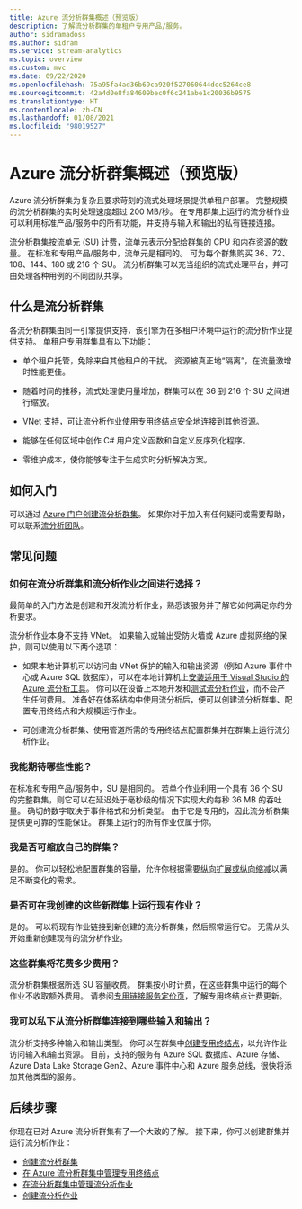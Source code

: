 ```yaml
---
title: Azure 流分析群集概述（预览版）
description: 了解流分析群集的单租户专用产品/服务。
author: sidramadoss
ms.author: sidram
ms.service: stream-analytics
ms.topic: overview
ms.custom: mvc
ms.date: 09/22/2020
ms.openlocfilehash: 75a95fa4ad36b69ca920f527060644dcc5264ce8
ms.sourcegitcommit: 42a4d0e8fa84609bec0f6c241abe1c20036b9575
ms.translationtype: HT
ms.contentlocale: zh-CN
ms.lasthandoff: 01/08/2021
ms.locfileid: "98019527"
---
```

# <a name="overview-of-azure-stream-analytics-cluster-preview"></a>Azure 流分析群集概述（预览版）

Azure 流分析群集为复杂且要求苛刻的流式处理场景提供单租户部署。 完整规模的流分析群集的实时处理速度超过 200 MB/秒。 在专用群集上运行的流分析作业可以利用标准产品/服务中的所有功能，并支持与输入和输出的私有链接连接。

流分析群集按流单元 (SU) 计费，流单元表示分配给群集的 CPU 和内存资源的数量。 在标准和专用产品/服务中，流单元是相同的。 可为每个群集购买 36、72、108、144、180 或 216 个 SU。 流分析群集可以充当组织的流式处理平台，并可由处理各种用例的不同团队共享。

## <a name="what-are-stream-analytics-clusters"></a>什么是流分析群集

各流分析群集由同一引擎提供支持，该引擎为在多租户环境中运行的流分析作业提供支持。 单租户专用群集具有以下功能：

* 单个租户托管，免除来自其他租户的干扰。 资源被真正地“隔离”，在流量激增时性能更佳。

* 随着时间的推移，流式处理使用量增加，群集可以在 36 到 216 个 SU 之间进行缩放。

* VNet 支持，可让流分析作业使用专用终结点安全地连接到其他资源。

* 能够在任何区域中创作 C# 用户定义函数和自定义反序列化程序。

* 零维护成本，使你能够专注于生成实时分析解决方案。

## <a name="how-to-get-started"></a>如何入门

可以通过 [Azure 门户](https://aka.ms/asaclustercreateportal)[创建流分析群集](create-cluster.md)。 如果你对于加入有任何疑问或需要帮助，可以联系[流分析团队](mailto:askasa@microsoft.com)。

## <a name="frequently-asked-questions"></a>常见问题

### <a name="how-do-i-choose-between-a-stream-analytics-cluster-and-a-stream-analytics-job"></a>如何在流分析群集和流分析作业之间进行选择？

最简单的入门方法是创建和开发流分析作业，熟悉该服务并了解它如何满足你的分析要求。

流分析作业本身不支持 VNet。 如果输入或输出受防火墙或 Azure 虚拟网络的保护，则可以使用以下两个选项：

* 如果本地计算机可以访问由 VNet 保护的输入和输出资源（例如 Azure 事件中心或 Azure SQL 数据库），可以在本地计算机上[安装适用于 Visual Studio 的 Azure 流分析工具](stream-analytics-tools-for-visual-studio-install.md)。 你可以在设备上本地开发和[测试流分析作业](stream-analytics-live-data-local-testing.md)，而不会产生任何费用。 准备好在体系结构中使用流分析后，便可以创建流分析群集、配置专用终结点和大规模运行作业。

* 可创建流分析群集、使用管道所需的专用终结点配置群集并在群集上运行流分析作业。

### <a name="what-performance-can-i-expect"></a>我能期待哪些性能？

在标准和专用产品/服务中，SU 是相同的。 若单个作业利用一个具有 36 个 SU 的完整群集，则它可以在延迟处于毫秒级的情况下实现大约每秒 36 MB 的吞吐量。 确切的数字取决于事件格式和分析类型。 由于它是专用的，因此流分析群集提供更可靠的性能保证。 群集上运行的所有作业仅属于你。

### <a name="can-i-scale-my-cluster"></a>我是否可缩放自己的群集？

是的。 你可以轻松地配置群集的容量，允许你根据需要[纵向扩展或纵向缩减](scale-cluster.md)以满足不断变化的需求。

### <a name="can-i-run-my-existing-jobs-on-these-new-clusters-ive-created"></a>是否可在我创建的这些新群集上运行现有作业？

是的。 可以将现有作业链接到新创建的流分析群集，然后照常运行它。 无需从头开始重新创建现有的流分析作业。

### <a name="how-much-will-these-clusters-cost-me"></a>这些群集将花费多少费用？

流分析群集根据所选 SU 容量收费。 群集按小时计费，在这些群集中运行的每个作业不收取额外费用。 请参阅[专用链接服务定价页](https://azure.microsoft.com/pricing/details/private-link/)，了解专用终结点计费更新。

### <a name="which-inputs-and-outputs-can-i-privately-connect-to-from-my-stream-analytics-cluster"></a>我可以私下从流分析群集连接到哪些输入和输出？

流分析支持多种输入和输出类型。 你可以在群集中[创建专用终结点](private-endpoints.md)，以允许作业访问输入和输出资源。 目前，支持的服务有 Azure SQL 数据库、Azure 存储、Azure Data Lake Storage Gen2、Azure 事件中心和 Azure 服务总线，很快将添加其他类型的服务。 

## <a name="next-steps"></a>后续步骤

你现在已对 Azure 流分析群集有了一个大致的了解。 接下来，你可以创建群集并运行流分析作业： 

* [创建流分析群集](create-cluster.md)
* [在 Azure 流分析群集中管理专用终结点](private-endpoints.md)
* [在流分析群集中管理流分析作业](manage-jobs-cluster.md)
* [创建流分析作业](stream-analytics-quick-create-portal.md)
